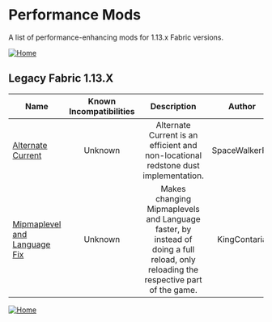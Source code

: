 # Performance Mods

A list of performance-enhancing mods for 1.13.x Fabric versions.

[![Home](https://i.imgur.com/zGuelkW.png)](/README.md)

## Legacy Fabric 1.13.X

| Name | Known Incompatibilities | Description | Author | Performance Improvement | [Label](/README.md/#labels) |
| --- | :---: | :---: | :---: | :---: | :---: |
| [Alternate Current](https://github.com/SpaceWalkerRS/alternate-current) | Unknown | Alternate Current is an efficient and non-locational redstone dust implementation. | SpaceWalkerRS | Server | None |
| [Mipmaplevel and Language Fix](https://modrinth.com/mod/mipmaplevelandlanguagefix) | Unknown | Makes changing Mipmaplevels and Language faster, by instead of doing a full reload, only reloading the respective part of the game. | KingContaria | Client | None |

[![Home](https://i.imgur.com/zGuelkW.png)](/README.md)

